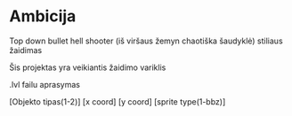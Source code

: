 # Ambicija

Top down bullet hell shooter (iš viršaus žemyn chaotiška šaudyklė) stiliaus žaidimas

Šis projektas yra veikiantis žaidimo variklis

.lvl failu aprasymas

[Objekto tipas(1-2)] [x coord] [y coord] [sprite type(1-bbz)]
